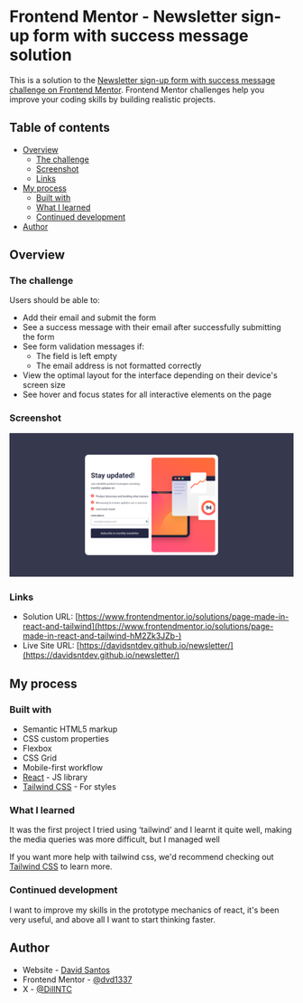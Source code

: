 # Frontend Mentor - Newsletter sign-up form with success message solution

This is a solution to the [Newsletter sign-up form with success message challenge on Frontend Mentor](https://www.frontendmentor.io/challenges/newsletter-signup-form-with-success-message-3FC1AZbNrv). Frontend Mentor challenges help you improve your coding skills by building realistic projects.

## Table of contents

- [Overview](#overview)
  - [The challenge](#the-challenge)
  - [Screenshot](#screenshot)
  - [Links](#links)
- [My process](#my-process)
  - [Built with](#built-with)
  - [What I learned](#what-i-learned)
  - [Continued development](#continued-development)
- [Author](#author)

## Overview

### The challenge

Users should be able to:

- Add their email and submit the form
- See a success message with their email after successfully submitting the form
- See form validation messages if:
  - The field is left empty
  - The email address is not formatted correctly
- View the optimal layout for the interface depending on their device's screen size
- See hover and focus states for all interactive elements on the page

### Screenshot

![](./screenshot.png)

### Links

- Solution URL: [https://www.frontendmentor.io/solutions/page-made-in-react-and-tailwind](https://www.frontendmentor.io/solutions/page-made-in-react-and-tailwind-hM2Zk3JZb-)
- Live Site URL: [https://davidsntdev.github.io/newsletter/](https://davidsntdev.github.io/newsletter/)

## My process

### Built with

- Semantic HTML5 markup
- CSS custom properties
- Flexbox
- CSS Grid
- Mobile-first workflow
- [React](https://reactjs.org/) - JS library
- [Tailwind CSS](https://tailwindcss.com/docs/installation) - For styles

### What I learned

It was the first project I tried using ‘tailwind’ and I learnt it quite well, making the media queries was more difficult, but I managed well

If you want more help with tailwind css, we'd recommend checking out [Tailwind CSS](https://tailwindcss.com/docs/installation) to learn more.

### Continued development

I want to improve my skills in the prototype mechanics of react, it's been very useful, and above all I want to start thinking faster.

## Author

- Website - [David Santos](https://davidsntdev.github.io/sites/)
- Frontend Mentor - [@dvd1337](https://www.frontendmentor.io/profile/dvd1337)
- X - [@DillNTC](https://x.com/DiIlNTC)



